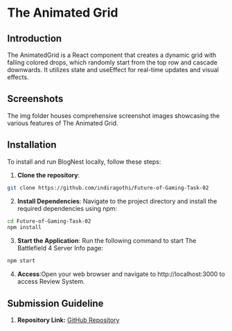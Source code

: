 # The Animated Grid

## Introduction
The AnimatedGrid is a React component that creates a dynamic grid with falling colored drops, which randomly start from the top row and cascade downwards. It utilizes state and useEffect for real-time updates and visual effects.

## Screenshots
The img folder houses comprehensive screenshot images showcasing the various features of The Animated Grid.

## Installation
To install and run BlogNest locally, follow these steps:

1. **Clone the repository**:

```bash
git clone https://github.com/indiragothi/Future-of-Gaming-Task-02
```

2. **Install Dependencies**: Navigate to the project directory and install the required dependencies using npm:

```bash
cd Future-of-Gaming-Task-02
npm install
```

3. **Start the Application**: Run the following command to start The Battlefield 4 Server Info page:

```bash
npm start  
```
4. **Access**:Open your web browser and navigate to http://localhost:3000 to access Review System.

## Submission Guideline

1. **Repository Link:** [GitHub Repository](https://github.com/indiragothi/Future-of-Gaming-Task-02)
